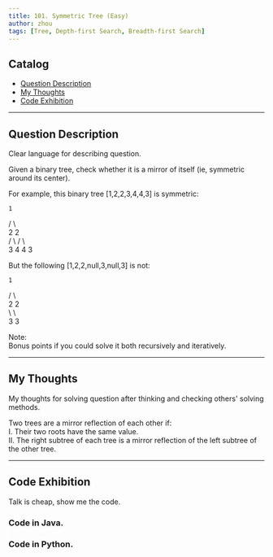 ```yaml
---
title: 101. Symmetric Tree (Easy)                   
author: zhou      
tags: [Tree, Depth-first Search, Breadth-first Search]            
---
```


       

## Catalog  
+ [Question Description](#partI)
+ [My Thoughts](#partII)
+ [Code Exhibition](#partIII)

----------------------------------

## Question Description
Clear language for describing question.    

Given a binary tree, check whether it is a mirror of itself (ie, symmetric around its center).     

For example, this binary tree [1,2,2,3,4,4,3] is symmetric:    

    1    
   / \   
  2   2   
 / \ / \   
3  4 4  3     
   

But the following [1,2,2,null,3,null,3] is not:     

    1    
   / \    
  2   2    
   \   \    
   3    3    
 

Note:    
Bonus points if you could solve it both recursively and iteratively.     


----------------------------------

## My Thoughts
My thoughts for solving question after thinking and checking others' solving methods.        

Two trees are a mirror reflection of each other if:    
I. Their two roots have the same value.     
II. The right subtree of each tree is a mirror reflection of the left subtree of the other tree.     






----------------------------------

## Code Exhibition
Talk is cheap, show me the code.    
### Code in Java.     



### Code in Python.   




